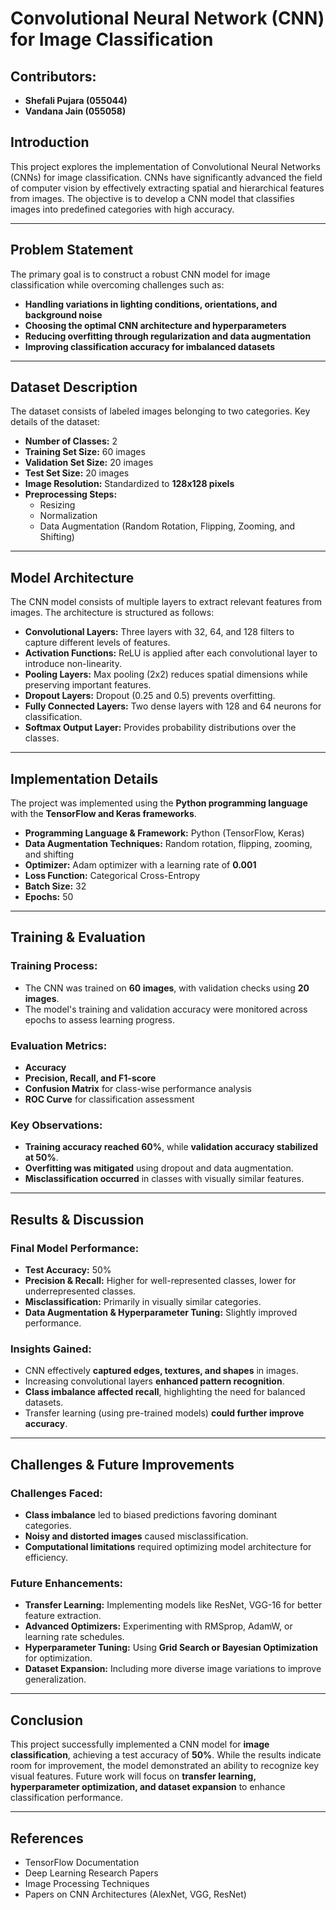 # Convolutional Neural Network (CNN) for Image Classification

## Contributors:
- **Shefali Pujara (055044)**
- **Vandana Jain (055058)**

## Introduction
This project explores the implementation of Convolutional Neural Networks (CNNs) for image classification. CNNs have significantly advanced the field of computer vision by effectively extracting spatial and hierarchical features from images. The objective is to develop a CNN model that classifies images into predefined categories with high accuracy.

---

## Problem Statement
The primary goal is to construct a robust CNN model for image classification while overcoming challenges such as:

- **Handling variations in lighting conditions, orientations, and background noise**
- **Choosing the optimal CNN architecture and hyperparameters**
- **Reducing overfitting through regularization and data augmentation**
- **Improving classification accuracy for imbalanced datasets**

---

## Dataset Description
The dataset consists of labeled images belonging to two categories. Key details of the dataset:

- **Number of Classes:** 2  
- **Training Set Size:** 60 images  
- **Validation Set Size:** 20 images  
- **Test Set Size:** 20 images  
- **Image Resolution:** Standardized to **128x128 pixels**  
- **Preprocessing Steps:**  
  - Resizing  
  - Normalization  
  - Data Augmentation (Random Rotation, Flipping, Zooming, and Shifting)  

---

## Model Architecture
The CNN model consists of multiple layers to extract relevant features from images. The architecture is structured as follows:

- **Convolutional Layers:** Three layers with 32, 64, and 128 filters to capture different levels of features.
- **Activation Functions:** ReLU is applied after each convolutional layer to introduce non-linearity.
- **Pooling Layers:** Max pooling (2x2) reduces spatial dimensions while preserving important features.
- **Dropout Layers:** Dropout (0.25 and 0.5) prevents overfitting.
- **Fully Connected Layers:** Two dense layers with 128 and 64 neurons for classification.
- **Softmax Output Layer:** Provides probability distributions over the classes.

---

## Implementation Details
The project was implemented using the **Python programming language** with the **TensorFlow and Keras frameworks**.  

- **Programming Language & Framework:** Python (TensorFlow, Keras)
- **Data Augmentation Techniques:** Random rotation, flipping, zooming, and shifting
- **Optimizer:** Adam optimizer with a learning rate of **0.001**
- **Loss Function:** Categorical Cross-Entropy
- **Batch Size:** 32
- **Epochs:** 50

---

## Training & Evaluation
### Training Process:
- The CNN was trained on **60 images**, with validation checks using **20 images**.
- The model's training and validation accuracy were monitored across epochs to assess learning progress.

### Evaluation Metrics:
- **Accuracy**
- **Precision, Recall, and F1-score**
- **Confusion Matrix** for class-wise performance analysis
- **ROC Curve** for classification assessment

### Key Observations:
- **Training accuracy reached 60%**, while **validation accuracy stabilized at 50%**.
- **Overfitting was mitigated** using dropout and data augmentation.
- **Misclassification occurred** in classes with visually similar features.

---

## Results & Discussion
### Final Model Performance:
- **Test Accuracy:** 50%
- **Precision & Recall:** Higher for well-represented classes, lower for underrepresented classes.
- **Misclassification:** Primarily in visually similar categories.
- **Data Augmentation & Hyperparameter Tuning:** Slightly improved performance.

### Insights Gained:
- CNN effectively **captured edges, textures, and shapes** in images.
- Increasing convolutional layers **enhanced pattern recognition**.
- **Class imbalance affected recall**, highlighting the need for balanced datasets.
- Transfer learning (using pre-trained models) **could further improve accuracy**.

---

## Challenges & Future Improvements
### Challenges Faced:
- **Class imbalance** led to biased predictions favoring dominant categories.
- **Noisy and distorted images** caused misclassification.
- **Computational limitations** required optimizing model architecture for efficiency.

### Future Enhancements:
- **Transfer Learning:** Implementing models like ResNet, VGG-16 for better feature extraction.
- **Advanced Optimizers:** Experimenting with RMSprop, AdamW, or learning rate schedules.
- **Hyperparameter Tuning:** Using **Grid Search or Bayesian Optimization** for optimization.
- **Dataset Expansion:** Including more diverse image variations to improve generalization.

---

## Conclusion
This project successfully implemented a CNN model for **image classification**, achieving a test accuracy of **50%**. While the results indicate room for improvement, the model demonstrated an ability to recognize key visual features. Future work will focus on **transfer learning, hyperparameter optimization, and dataset expansion** to enhance classification performance.

---

## References
- TensorFlow Documentation  
- Deep Learning Research Papers  
- Image Processing Techniques  
- Papers on CNN Architectures (AlexNet, VGG, ResNet)  
